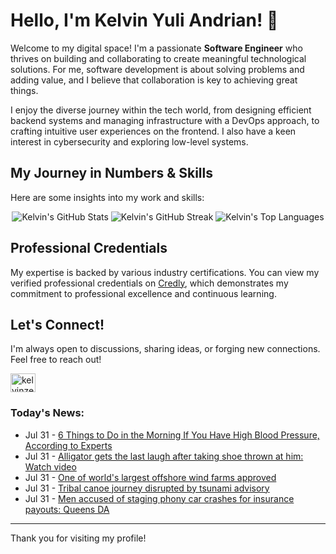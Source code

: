 # Hello, I'm Kelvin Yuli Andrian! 👋

Welcome to my digital space! I'm a passionate **Software Engineer** who thrives on building and collaborating to create meaningful technological solutions. For me, software development is about solving problems and adding value, and I believe that collaboration is key to achieving great things.

I enjoy the diverse journey within the tech world, from designing efficient backend systems and managing infrastructure with a DevOps approach, to crafting intuitive user experiences on the frontend. I also have a keen interest in cybersecurity and exploring low-level systems.

## My Journey in Numbers & Skills

Here are some insights into my work and skills:

<p align="center">
  <img src="https://github-readme-stats.vercel.app/api?username=kelvinzer0&show_icons=true&theme=radical" alt="Kelvin's GitHub Stats" />
  <img src="https://github-readme-streak-stats.herokuapp.com/?user=kelvinzer0&theme=radical" alt="Kelvin's GitHub Streak" />
  <img src="https://github-readme-stats.vercel.app/api/top-langs/?username=kelvinzer0&layout=compact&theme=radical" alt="Kelvin's Top Languages" />
</p>

## Professional Credentials

My expertise is backed by various industry certifications. You can view my verified professional credentials on [Credly](https://www.credly.com/users/kelvin-yuli-andrian/badges), which demonstrates my commitment to professional excellence and continuous learning.

## Let's Connect!

I'm always open to discussions, sharing ideas, or forging new connections. Feel free to reach out!

<p align="left">
    <a href="https://linkedin.com/in/kelvinzero" target="blank"><img align="center" src="https://cdn.jsdelivr.net/npm/simple-icons@3.0.1/icons/linkedin.svg" alt="kelvinzero" height="30" width="40" /></a>
</p>

### Today's News:

<!-- feed start -->
- Jul 31 - [6 Things to Do in the Morning If You Have High Blood Pressure, According to Experts](https://health.yahoo.com/conditions/cardiovascular-health/articles/6-things-morning-high-blood-133000822.html)
- Jul 31 - [Alligator gets the last laugh after taking shoe thrown at him: Watch video](https://www.yahoo.com/news/articles/alligator-gets-last-laugh-taking-132006283.html)
- Jul 31 - [One of world's largest offshore wind farms approved](https://www.yahoo.com/news/articles/one-worlds-largest-offshore-wind-131338853.html)
- Jul 31 - [Tribal canoe journey disrupted by tsunami advisory](https://www.yahoo.com/news/articles/tribal-canoe-journey-disrupted-tsunami-121555054.html)
- Jul 31 - [Men accused of staging phony car crashes for insurance payouts: Queens DA](https://www.yahoo.com/news/articles/men-accused-staging-phony-car-120402898.html)
<!-- feed end -->

---

Thank you for visiting my profile!